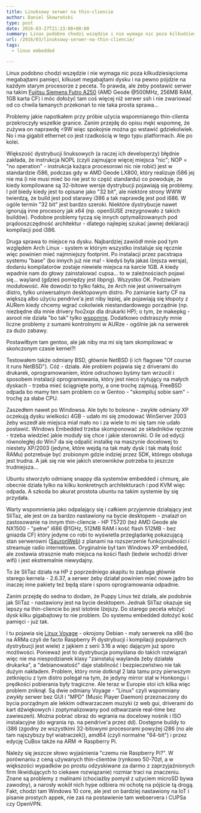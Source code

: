 ```yaml
---
title: Linuksowy serwer na thin-cliencie
author: Daniel Skowroński
type: post
date: 2016-03-27T21:23:08+00:00
summary: Linux podobno chodzi wszędzie i nie wymaga nic poza kilkudziesięcioma megabajtami pamięci, kilkuset megabajtami dysku i na pewno pójdzie na każdym starym procesorze z peceta. To prawda, ale żeby postawić serwer na takim Fujitsu Siemens Futro A250 (AMD Geode @500MHz, 256MB RAM, 1GB karta CF) i móc dołożyć tam coś więcej niż serwer ssh i nie zwariować od co chwila łamanych przekonań to nie taka prosta sprawa...
url: /2016/03/linuksowy-serwer-na-thin-cliencie/
tags:
  - linux embedded

---
```

Linux podobno chodzi wszędzie i nie wymaga nic poza kilkudziesięcioma megabajtami pamięci, kilkuset megabajtami dysku i na pewno pójdzie na każdym starym procesorze z peceta. To prawda, ale żeby postawić serwer na takim [Fujitsu Siemens Futro A250][1] (AMD Geode @500MHz, 256MB RAM, 1GB karta CF) i móc dołożyć tam coś więcej niż serwer ssh i nie zwariować od co chwila łamanych przekonań to nie taka prosta sprawa...

Problemy jakie napotkałem przy próbie użycia wspomnianego thin-clienta przekroczyły wszelkie granice. Zanim przejdę do opisu męki wspomnę, że zużywa on naprawdę <9W więc spokojnie można go wstawić gdziekolwiek. No i ma gigabit ethernet co jest rzadkością w tego typu platformach. Ale po kolei.

Większość dystrybucji linuksowych (a raczej ich developerzy) błędnie zakłada, że instrukcja NOPL (czyli zajmujące więcej miejsca "nic"; NOP = "no operation" - instrukcja każąca procesorowi nic nie robić) jest w standardzie i586, podczas gdy w AMD Geode LX800, który realizuje i586 jej nie ma (i nie musi mieć bo nie jest to część standardu) co powoduje, że kiedy kompilowane są 32-bitowe wersje dystrybucji pojawiają się problemy. I pół biedy kiedy jest to opisane jako "32 bit", ale niektóre strony WWW twierdzą, że build jest pod starawy i386 a tak naprawdę jest pod i686. W ogóle termin "32 bit" jest bardzo szeroki. Niektóre dystrybucje nawet ignorują inne procesory jak x64 (np. openSUSE zrezygnowało z takich buildów). Podobne problemy tyczą się innych optymalizowanych pod prądooszczędność architektur - dlatego najlepiej szukać jawnej deklaracji kompilacji pod i386.

Druga sprawa to miejsce na dysku. Najbardziej zawiódł mnie pod tym względem Arch Linux - system w którym wszystko instaluje się ręcznie więc powinien mieć najmniejszy footprint. Po instalacji przez pacstrapa systemu "base" (bo innych już nie ma! - kiedyś była jakaś lżejsza wersja), dodaniu kompilatorów zostaje niewiele miejsca na karcie 1GB. A kiedy wpadnie nam do głowy zainstalować cupsa... to w zależnościach pojawi się... wayland (gdzieś pomiędzy jest libpng). Wszystko OK. Podziwiam modułowość. Ale dowodzi to tylko faktu, że Arch nie jest uniwersalnym distro, tylko uniwersalnym desktopowym distro. Po zamianie karty CF na większą albo użyciu pendrive'a jest niby lepiej, ale pojawiają się kłopoty z AURem kiedy chcemy wgrać cokolwiek niestandardowego porządnie (np. niezbędne dla mnie drivery foo2xqx dla drukarki HP); o tym, że makepkg -asroot nie działa "bo tak" tylko [wspomnę][2]. Dodatkowo odstraszyły mnie liczne problemy z sumami kontrolnymi w AURze - ogólnie jak na serwerek za dużo zabawy.

Postawiłbym tam gentoo, ale jak niby ma mi się tam skompilować w skończonym czasie kernel?!

Testowałem także odmiany BSD, głównie NetBSD (i ich flagowe "Of course it runs NetBSD"). Cóż - działa. Ale problem pojawia się z driverami do drukarek, oprogramowaniem, które odruchowo byśmy tam wrzucili i sposobem instalacji oprogramowania, który jest nieco irytujący na małych dyskach - trzeba mieć ściągnięte porty, a one trochę zajmują. FreeBSD odpada bo mamy ten sam problem co w Gentoo - "skompiluj sobie sam" - trochę za słabe CPU.

Zaszedłem nawet po Windowsa. Ale było to bolesne - zwykłe odmiany XP oczekują dysku wielkości 4GB - udało mi się zmodować WinServer 2003 żeby wszedł ale miejsca miał mało no i za wiele to mi się tam nie udało postawić. Windows Embedded trzeba skomponować ze składników ręcznie - trzeba wiedzieć jakie moduły się chce i jakie sterowniki. O ile od edycji równoległej do Win7 da się odpalić instalkę na maszynie docelowej to niestety XP/2003 (jedyne, które wejdą na tak mały dysk i tak małą ilość RAMu) potzrebuje być zrobionym gdzie indziej przez SDK, którego obsługa jest trudna. A jak się nie wie jakich sterowników potrzeba to jeszcze trudniejsza...

Ubuntu stworzyło odmianę snappy dla systemów embedded i chmurę, ale obecnie działa tylko na kilku konkretnych architekturach i pod KVM więc odpada. A szkoda bo akurat prostota ubuntu na takim systemie by się przydała.

Warty wspomnienia jako odpalający się i całkiem przyjemnie działający jest SliTaz, ale jest on za bardzo nastawiony na bycie desktopem - znalazł on zastosowanie na innym thin-cliencie - HP T5720 (też AMD Geode ale NX1500 - "pełne" i686 @1GHz, 512MB RAM i kość flash 512MB - bez gniazda CF) który jedyne co robi to wyświetla przeglądarkę pokazującą stan serwerowni ([SauronWeb][3]) z planami na rozszerzenie funkcjonalności i streamuje radio internetowe. Oryginalnie był tam Windows XP embedded, ale zostawia strasznie mało miejsca na kości flash (ledwie wchodzi driver wifi) i jest ekstremalnie niewydajny.

To że SliTaz działa na HP z poprzedniego akapitu to zasługa głównie starego kernela - 2.6.37, a serwer żeby działał powinien mieć nowe jądro bo inaczej inne pakiety też będą stare i sporo oprogramowania odpadnie.

Zanim przejdę do sedna to dodam, że Puppy Linux też działa, ale podobnie jak SliTaz - nastawiony jest na bycie desktopem. Jednak SliTaz okazuje się lepszy na thin-cliencie bo jest istotnie lżejszy. Do starego peceta włożyć dysk kilku gigabajtowy to nie problem. Do systemu embedded dołożyć kość pamięci - już tak.

I tu pojawia się [Linux Voyage][4] - okrojony Debian - mały serwerek na x86 (bo na ARMa czyli de facto Raspberry Pi dystrybucji i kompilacji popularnych dystrybucji jest wiele) z jajkiem z serii 3.16 a więc dającym już sporo możliwości. Ponieważ jest to dystrybucja pomyślana do takich rozwiązań więc nie ma niespodzianek klasy "zainstaluj waylanda żeby działała drukarka", a "debianowatość" daje stabilność i bezpieczeństwo nie tak dużym nakładem. Problem, który mnie dotknął 2 lata tamu przy pierwszym zetknięciu z tym distro polegał na tym, że jedyny mirror stał w Honkongu i prędkości pobierania były tragiczne. Ale teraz w Europie stoi ich kilka więc problem zniknął. Są dwie odmiany Voyage - "Linux" czyli wspomniany zwykły serwer bez GUI i "MPD" (Music Player Daemon) przeznaczony do bycia porządnym ale lekkim odtwarzaczem muzyki (z web gui, driverami do kart dźwiękowych i zoptymalizowany pod odtwarzanie real-time bez zawieszeń). Można pobrać obraz do wgrania na docelowy nośnik i ISO instalacyjne (do wgrania np. na pendrive'a przez dd). Dostępne buildy to i386 (zgodny ze wszystkimi 32-bitowymi procesorami powyżej i286 (no ale tam najszybszy był wiatraczek)), amd64 (czyli normalne "64-bit") i przez edycję CuBox także na ARM => Raspberry Pi.

Należy się jeszcze słowo wyjaśnienia "czemu nie Raspberry Pi?". W porównaniu z ceną używanych thin-clientów (rynkowo 50-70zł, a w większości wypadków po prostu odzyskiwane za darmo z zaprzyjaźnionych firm likwidujących to ciekawe rozwiązanie) rozmiar traci na znaczeniu. Znane są problemy z malinami (chociażby pomysł z użyciem microSD bywa zawodny), a narosły wokół nich hype odbiera mi ochotę na pójście tą drogą. Fakt, chodzi tam Windows 10 core, ale jest on bardziej nastawiony na IoT i pisanie prostych appek, nie zaś na postawienie tam webservera i CUPSa czy OpenVPN.

 [1]: http://www.parkytowers.me.uk/thin/Futro/index.shtml
 [2]: http://blog.dsinf.net/2015/02/makepkg-asroot/
 [3]: https://github.com/KSIUJ/sauron/tree/master/web
 [4]: http://linux.voyage.hk/